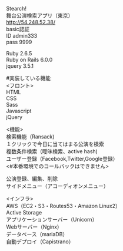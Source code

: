 Stearch!  
舞台公演検索アプリ（東京）  
http://54.248.52.38/  
basic認証  
ID     admin333  
pass   9999  
  
Ruby 2.6.5  
Ruby on Rails 6.0.0  
jquery 3.5.1  
  
#実装している機能  
<フロント>  
HTML  
CSS  
Sass  
Javascript  
jQuery  
  
<機能>  
検索機能（Ransack)  
１クリックで今日に当てはまる公演を検索  
複数条件検索（曖昧検索、active hash)  
ユーザー登録（Facebook,Twitter,Google登録）  
<#本番環境でのコールバックはできません>  
  
公演登録、編集、削除  
サイドメニュー（アコーディオンメニュー）  
  
<インフラ>  
AWS（EC2・S3・Routes53・Amazon Linux2）  
Active Storage  
アプリケーションサーバー（Unicorn）  
Webサーバー（Nginx）  
データベース（mariaDB）  
自動デプロイ（Capistrano）  
